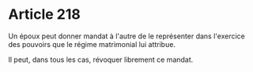 # Article 218

Un époux peut donner mandat à l'autre de le représenter dans l'exercice des pouvoirs que le régime matrimonial lui attribue.

Il peut, dans tous les cas, révoquer librement ce mandat.
